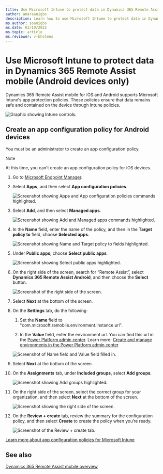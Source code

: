 ```yaml
---
title: Use Microsoft Intune to protect data in Dynamics 365 Remote Assist mobile (Android devices only)
author: amaraanigbo
description: Learn how to use Microsoft Intune to protect data in Dynamics 365 Remote Assist mobile by creating an app configuration policy for Android devices.
ms.author: soanigbo
ms.date: 03/10/2022
ms.topic: article
ms.reviewer: v-bholmes
---
```


# Use Microsoft Intune to protect data in Dynamics 365 Remote Assist mobile (Android devices only)

Dynamics 365 Remote Assist mobile for iOS and Android supports Microsoft Intune's app protection policies. These policies ensure that data remains safe and contained on the device through Intune policies.  

![Graphic showing Intune controls.](./media/RAM_IntuneControls.png)

## Create an app configuration policy for Android devices

You must be an administrator to create an app configuration policy.

> [!NOTE]
> At this time, you can't create an app configuration policy for iOS devices.

1. Go to [Microsoft Endpoint Manager](https://endpoint.microsoft.com/). 

2. Select **Apps**, and then select **App configuration policies**. 

    ![Screenshot showing Apps and App configuration policies commands highlighted.](./media/intune-1.jpg)

3. Select **Add**, and then select **Managed apps**. 

    ![Screenshot showing Add and Managed apps commands highlighted.](./media/intune-2.jpg)

4. In the **Name** field, enter the name of the policy, and then in the **Target policy to** field, choose **Selected apps**.  

    ![Screenshot showing Name and Target policy to fields highlighted.](./media/intune-3.jpg) 
    
5. Under **Public apps**, choose **Select public apps**. 

    ![Screenshot showing Select public apps highlighted.](./media/intune-4.jpg)
    
7. On the right side of the screen, search for “Remote Assist”, select **Dynamics 365 Remote Assist Android**, and then choose the **Select** button. 

    ![Screenshot of the right side of the screen.](./media/intune-5.jpg)
    
8. Select **Next** at the bottom of the screen. 

9. On the **Settings** tab, do the following:

    1. Set the **Name** field to "com.microsoft.ramobile.environment.instance.url". 

    2. In the **Value** field, enter the environment url. You can find this url in the [Power Platform admin center](https://admin.powerplatform.microsoft.com). Learn more: [Create and manage environments in the Power Platform admin center](https://docs.microsoft.com/power-platform/admin/create-environment)

    ![Screenshot of Name field and Value field filled in.](./media/intune-6.jpg)
    
9. Select **Next** at the bottom of the screen.

10. On the **Assignments** tab, under **Included groups**, select **Add groups**.

    ![Screenshot showing Add groups highlighted.](./media/intune-7.jpg)

11. On the right side of the screen, select the correct group for your organization, and then select **Next** at the bottom of the screen.

       ![Screenshot showing the right side of the screen.](media/intune-8.jpg)
       
12. On the **Review + create** tab, review the summary for the configuration policy, and then select **Create** to create the policy when you’re ready.

    ![Screenshot of the Review + create tab.](./media/intune-9.jpg)
    
[Learn more about app configuration policies for Microsoft Intune](https://docs.microsoft.com/mem/intune/apps/app-configuration-policies-overview)

## See also

[Dynamics 365 Remote Assist mobile overview](remote-assist-mobile-overview.md)

